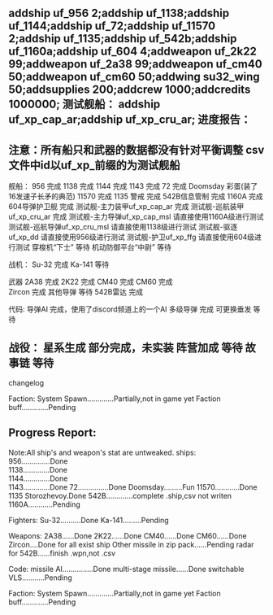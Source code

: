addship uf_956 2;addship uf_1138;addship uf_1144;addship uf_72;addship uf_11570 2;addship uf_1135;addship uf_542b;addship uf_1160a;addship uf_604 4;addweapon uf_2k22 99;addweapon uf_2a38 99;addweapon uf_cm40 50;addweapon uf_cm60 50;addwing su32_wing 50;addsupplies 200;addcrew 1000;addcredits 1000000;
测试舰船：
addship uf_xp_cap_ar;addship uf_xp_cru_ar;
进度报告：
------
注意：所有船只和武器的数据都没有针对平衡调整
csv文件中id以uf_xp_前缀的为测试舰船
------
舰船：
956             完成
1138            完成
1144            完成
1143            完成
72              完成
Doomsday        彩蛋(装了16发速子长矛的典范)
11570           完成
1135 警戒       完成
542B信息管制     完成
1160A           完成
604导弹护卫舰    完成
测试舰-主力装甲uf_xp_cap_ar     完成
测试舰-巡航装甲uf_xp_cru_ar     完成
测试舰-主力导弹uf_xp_cap_msl    请直接使用1160A级进行测试
测试舰-巡航导弹uf_xp_cru_msl    请直接使用1138级进行测试
测试舰-驱逐uf_xp_dd             请直接使用956级进行测试
测试舰-护卫uf_xp_ffg            请直接使用604级进行测试
穿梭机“下士”                    等待
机动防御平台“中尉”              等待

战机：
Su-32           完成
Ka-141          等待

武器
2A38            完成
2K22            完成
CM40            完成
CM60            完成    
Zircon          完成
其他导弹         等待
542B雷达         完成


代码:
导弹AI          完成，使用了discord频道上的一个AI
多级导弹        完成
可更换垂发      等待

战役：
星系生成        部分完成，未实装
阵营加成        等待
故事链          等待
------
changelog


Faction:
System Spawn.............Partially,not in game yet
Faction buff.............Pending

Progress Report:
------
Note:All ship's and weapon's stat are untweaked.
ships:  
956..............Done  
1138.............Done  
1144.............Done  
1143.............Done
72...............Done
Doomsday.........Fun
11570............Done
1135 Storozhevoy.Done
542B.............complete .ship,csv not writen
1160A............Pending

Fighters:
Su-32..........Done
Ka-141.........Pending

Weapons:
2A38......Done
2K22......Done
CM40......Done
CM60......Done
Zircon....Done for all exist ship
Other missile in zip pack......Pending
radar for 542B......finish .wpn,not .csv


Code:
missile AI...............Done
multi-stage missile......Done
switchable VLS...........Pending

Faction:
System Spawn.............Partially,not in game yet
Faction buff.............Pending